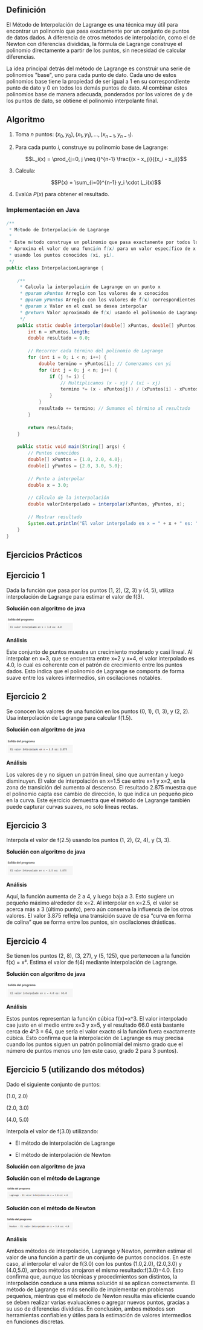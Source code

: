 ## Definición
El Método de Interpolación de Lagrange es una técnica muy útil para encontrar un polinomio que pasa exactamente por un conjunto de puntos de datos dados. A diferencia de otros métodos de interpolación, como el de Newton con diferencias divididas, la fórmula de Lagrange construye el polinomio directamente a partir de los puntos, sin necesidad de calcular diferencias.

La idea principal detrás del método de Lagrange es construir una serie de polinomios "base", uno para cada punto de dato. Cada uno de estos polinomios base tiene la propiedad de ser igual a 1 en su correspondiente punto de dato y 0 en todos los demás puntos de dato. Al combinar estos polinomios base de manera adecuada, ponderados por los valores de y de los puntos de dato, se obtiene el polinomio interpolante final.

## Algoritmo 
1. Toma $n$ puntos: $(x_0, y_0), (x_1, y_1), ..., (x_{n-1}, y_{n-1})$.

2. Para cada punto $i$, construye su polinomio base de Lagrange:

   $$L_i(x) = \prod_{j=0, j \neq i}^{n-1} \frac{(x - x_j)}{(x_i - x_j)}$$

3. Calcula:

   $$P(x) = \sum_{i=0}^{n-1} y_i \cdot L_i(x)$$

4. Evalúa $P(x)$ para obtener el resultado.

### Implementación en Java
```java
/**
 * Método de Interpolación de Lagrange
 * 
 * Este método construye un polinomio que pasa exactamente por todos los puntos dados.
 * Aproxima el valor de una función f(x) para un valor específico de x
 * usando los puntos conocidos (xi, yi).
 */
public class InterpolacionLagrange {

    /**
     * Calcula la interpolación de Lagrange en un punto x
     * @param xPuntos Arreglo con los valores de x conocidos
     * @param yPuntos Arreglo con los valores de f(x) correspondientes a cada x
     * @param x Valor en el cual se desea interpolar
     * @return Valor aproximado de f(x) usando el polinomio de Lagrange
     */
    public static double interpolar(double[] xPuntos, double[] yPuntos, double x) {
        int n = xPuntos.length;
        double resultado = 0.0;

        // Recorrer cada término del polinomio de Lagrange
        for (int i = 0; i < n; i++) {
            double termino = yPuntos[i]; // Comenzamos con yi
            for (int j = 0; j < n; j++) {
                if (j != i) {
                    // Multiplicamos (x - xj) / (xi - xj)
                    termino *= (x - xPuntos[j]) / (xPuntos[i] - xPuntos[j]);
                }
            }
            resultado += termino; // Sumamos el término al resultado
        }

        return resultado;
    }

    public static void main(String[] args) {
        // Puntos conocidos
        double[] xPuntos = {1.0, 2.0, 4.0};
        double[] yPuntos = {2.0, 3.0, 5.0};

        // Punto a interpolar
        double x = 3.0;

        // Cálculo de la interpolación
        double valorInterpolado = interpolar(xPuntos, yPuntos, x);

        // Mostrar resultado
        System.out.println("El valor interpolado en x = " + x + " es: " + valorInterpolado);
    }
}

```
## Ejercicios Prácticos
## Ejercicio 1
Dada la función que pasa por los puntos (1, 2), (2, 3) y (4, 5), utiliza interpolación de Lagrange para estimar el valor de f(3).

**Solución con algoritmo de java**

<img src="https://github.com/nadfernanda/Metodos_Numericos/blob/main/tema-5/imagenes/Inter_Lagrange/Ejercicio%201.png" width="35%" alt="Solución Ejercicio 1">

**Análisis** 

Este conjunto de puntos muestra un crecimiento moderado y casi lineal. Al interpolar en x=3, que se encuentra entre 
x=2 y x=4, el valor interpolado es 4.0, lo cual es coherente con el patrón de crecimiento entre los puntos dados. Esto indica que el polinomio de Lagrange se comporta de forma suave entre los valores intermedios, sin oscilaciones notables.

## Ejercicio 2
Se conocen los valores de una función en los puntos (0, 1), (1, 3), y (2, 2). Usa interpolación de Lagrange para calcular f(1.5).

**Solución con algoritmo de java**

<img src="https://github.com/nadfernanda/Metodos_Numericos/blob/main/tema-5/imagenes/Inter_Lagrange/Ejercicio%202.png" width="35%" alt="Solución Ejercicio 2">

**Análisis** 

Los valores de y no siguen un patrón lineal, sino que aumentan y luego disminuyen. El valor de interpolación en x=1.5 cae entre 
x=1 y x=2, en la zona de transición del aumento al descenso. El resultado 2.875 muestra que el polinomio capta ese cambio de dirección, lo que indica un pequeño pico en la curva. Este ejercicio demuestra que el método de Lagrange también puede capturar curvas suaves, no solo líneas rectas.

## Ejercicio 3
Interpola el valor de f(2.5) usando los puntos (1, 2), (2, 4), y (3, 3).

**Solución con algoritmo de java**

<img src="https://github.com/nadfernanda/Metodos_Numericos/blob/main/tema-5/imagenes/Inter_Lagrange/Ejercicio%203.png" width="35%" alt="Solución Ejercicio 2">

**Análisis** 

Aquí, la función aumenta de 2 a 4, y luego baja a 3. Esto sugiere un pequeño máximo alrededor de 
x=2. Al interpolar en x=2.5, el valor se acerca más a 3 (último punto), pero aún conserva la influencia de los otros valores. El valor 3.875 refleja una transición suave de esa “curva en forma de colina” que se forma entre los puntos, sin oscilaciones drásticas.

## Ejercicio 4
Se tienen los puntos (2, 8), (3, 27), y (5, 125), que pertenecen a la función f(x) = x³. Estima el valor de f(4) mediante interpolación de Lagrange.

**Solución con algoritmo de java**

<img src="https://github.com/nadfernanda/Metodos_Numericos/blob/main/tema-5/imagenes/Inter_Lagrange/Ejercicio%204.png" width="35%" alt="Solución Ejercicio 2">

**Análisis** 

Estos puntos representan la función cúbica f(x)=x^3. El valor interpolado cae justo en el medio entre x=3 y  x=5, y el resultado 66.0 está bastante cerca de 4^3 = 64, que sería el valor exacto si la función fuera exactamente cúbica. Esto confirma que la interpolación de Lagrange es muy precisa cuando los puntos siguen un patrón polinomial del mismo grado que el número de puntos menos uno (en este caso, grado 2 para 3 puntos).

## Ejercicio 5 (utilizando dos métodos)

Dado el siguiente conjunto de puntos:

(1.0, 2.0)

(2.0, 3.0)

(4.0, 5.0)

Interpola el valor de f(3.0) utilizando:

- El método de interpolación de Lagrange

- El método de interpolación de Newton

**Solución con algoritmo de java**

**Solución con el método de Lagrange**

<img src="https://github.com/nadfernanda/Metodos_Numericos/blob/main/tema-5/imagenes/Inter_Lagrange/Lagrange.png" width="35%" alt="Solución Newton">

**Solución con el método de Newton**

<img src="https://github.com/nadfernanda/Metodos_Numericos/blob/main/tema-5/imagenes/Inter_Lagrange/Newton.png" width="35%" alt="Solución Lagrange">

**Análisis** 

Ambos métodos de interpolación, Lagrange y Newton, permiten estimar el valor de una función a partir de un conjunto de puntos conocidos. En este caso, al interpolar el valor de f(3.0) con los puntos (1.0,2.0), (2.0,3.0) y (4.0,5.0), ambos métodos arrojaron el mismo resultado:f(3.0)=4.0. Esto confirma que, aunque las técnicas y procedimientos son distintos, la interpolación conduce a una misma solución si se aplican correctamente. El método de Lagrange es más sencillo de implementar en problemas pequeños, mientras que el método de Newton resulta más eficiente cuando se deben realizar varias evaluaciones o agregar nuevos puntos, gracias a su uso de diferencias divididas. En conclusión, ambos métodos son herramientas confiables y útiles para la estimación de valores intermedios en funciones discretas.
